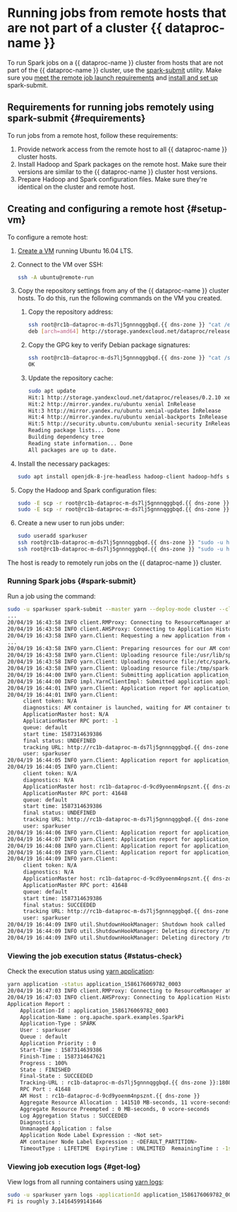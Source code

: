 # Running jobs from remote hosts that are not part of a cluster {{ dataproc-name }}

To run Spark jobs on a {{ dataproc-name }} cluster from hosts that are not part of the {{ dataproc-name }} cluster, use the [spark-submit](https://spark.apache.org/docs/latest/submitting-applications.html#submitting-applications) utility. Make sure you [meet the remote job launch requirements](#requirements) and [install and set up](#setup-vm) spark-submit.

## Requirements for running jobs remotely using spark-submit {#requirements}

To run jobs from a remote host, follow these requirements:

1. Provide network access from the remote host to all {{ dataproc-name }} cluster hosts.
1. Install Hadoop and Spark packages on the remote host. Make sure their versions are similar to the {{ dataproc-name }} cluster host versions.
1. Prepare Hadoop and Spark configuration files. Make sure they're identical on the cluster and remote host.

## Creating and configuring a remote host {#setup-vm}

To configure a remote host:

1. [Create a VM](../../compute/operations/vm-create/create-linux-vm.md) running Ubuntu 16.04 LTS.

1. Connect to the VM over SSH:

    ```bash
    ssh -A ubuntu@remote-run
    ```

1. Copy the repository settings from any of the {{ dataproc-name }} cluster hosts. To do this, run the following commands on the VM you created.

    1. Copy the repository address:

        ```bash
        ssh root@rc1b-dataproc-m-ds7lj5gnnnqggbqd.{{ dns-zone }} "cat /etc/apt/sources.list.d/yandex-dataproc.list" | sudo tee /etc/apt/sources.list.d/yandex-dataproc.list
        deb [arch=amd64] http://storage.yandexcloud.net/dataproc/releases/0.2.10 xenial main
        ```

    1. Copy the GPG key to verify Debian package signatures:

        ```bash
        ssh root@rc1b-dataproc-m-ds7lj5gnnnqggbqd.{{ dns-zone }} "cat /srv/dataproc.gpg"  | sudo apt-key add -
        OK
        ```

    1. Update the repository cache:

        ```bash
        sudo apt update
        Hit:1 http://storage.yandexcloud.net/dataproc/releases/0.2.10 xenial InRelease
        Hit:2 http://mirror.yandex.ru/ubuntu xenial InRelease
        Hit:3 http://mirror.yandex.ru/ubuntu xenial-updates InRelease
        Hit:4 http://mirror.yandex.ru/ubuntu xenial-backports InRelease
        Hit:5 http://security.ubuntu.com/ubuntu xenial-security InRelease
        Reading package lists... Done
        Building dependency tree
        Reading state information... Done
        All packages are up to date.
        ```

1. Install the necessary packages:

    ```bash
    sudo apt install openjdk-8-jre-headless hadoop-client hadoop-hdfs spark-core
    ```

1. Copy the Hadoop and Spark configuration files:

    ```bash
    sudo -E scp -r root@rc1b-dataproc-m-ds7lj5gnnnqggbqd.{{ dns-zone }}:/etc/hadoop/conf/* /etc/hadoop/conf/
    sudo -E scp -r root@rc1b-dataproc-m-ds7lj5gnnnqggbqd.{{ dns-zone }}:/etc/spark/conf/* /etc/spark/conf/
    ```

1. Create a new user to run jobs under:

    ```bash
    sudo useradd sparkuser
    ssh root@rc1b-dataproc-m-ds7lj5gnnnqggbqd.{{ dns-zone }} "sudo -u hdfs hdfs dfs -ls /user/sparkuser"
    ssh root@rc1b-dataproc-m-ds7lj5gnnnqggbqd.{{ dns-zone }} "sudo -u hdfs hdfs dfs -chown sparkuser:sparkuser /user/sparkuser"
    ```

The host is ready to remotely run jobs on the {{ dataproc-name }} cluster.

### Running Spark jobs {#spark-submit}

Run a job using the command:

```bash
sudo -u sparkuser spark-submit --master yarn --deploy-mode cluster --class org.apache.spark.examples.SparkPi /usr/lib/spark/examples/jars/spark-examples.jar 1000
...
20/04/19 16:43:58 INFO client.RMProxy: Connecting to ResourceManager at rc1b-dataproc-m-ds7lj5gnnnqggbqd.{{ dns-zone }}/10.13.13.18:8032
20/04/19 16:43:58 INFO client.AHSProxy: Connecting to Application History server at rc1b-dataproc-m-ds7lj5gnnnqggbqd.{{ dns-zone }}/10.13.13.18:10200
20/04/19 16:43:58 INFO yarn.Client: Requesting a new application from cluster with 4 NodeManagers
...
20/04/19 16:43:58 INFO yarn.Client: Preparing resources for our AM container
20/04/19 16:43:58 INFO yarn.Client: Uploading resource file:/usr/lib/spark/examples/jars/spark-examples.jar -> hdfs://rc1b-dataproc-m-ds7lj5gnnnqggbqd.{{ dns-zone }}/user/sparkuser/.sparkStaging/application_1586176069782_0003/spark-examples.jar
20/04/19 16:43:58 INFO yarn.Client: Uploading resource file:/etc/spark/conf/hive-site.xml -> hdfs://rc1b-dataproc-m-ds7lj5gnnnqggbqd.{{ dns-zone }}/user/sparkuser/.sparkStaging/application_1586176069782_0003/hive-site.xml
20/04/19 16:43:58 INFO yarn.Client: Uploading resource file:/tmp/spark-6dff3163-089b-4634-8f74-c8301d424567/__spark_conf__8717606866210190000.zip -> hdfs://rc1b-dataproc-m-ds7lj5gnnnqggbqd.{{ dns-zone }}/user/sparkuser/.sparkStaging/application_1586176069782_0003/__spark_conf__.zip
20/04/19 16:44:00 INFO yarn.Client: Submitting application application_1586176069782_0003 to ResourceManager
20/04/19 16:44:00 INFO impl.YarnClientImpl: Submitted application application_1586176069782_0003
20/04/19 16:44:01 INFO yarn.Client: Application report for application_1586176069782_0003 (state: ACCEPTED)
20/04/19 16:44:01 INFO yarn.Client:
	 client token: N/A
	 diagnostics: AM container is launched, waiting for AM container to Register with RM
	 ApplicationMaster host: N/A
	 ApplicationMaster RPC port: -1
	 queue: default
	 start time: 1587314639386
	 final status: UNDEFINED
	 tracking URL: http://rc1b-dataproc-m-ds7lj5gnnnqggbqd.{{ dns-zone }}:8088/proxy/application_1586176069782_0003/
	 user: sparkuser
20/04/19 16:44:05 INFO yarn.Client: Application report for application_1586176069782_0003 (state: RUNNING)
20/04/19 16:44:05 INFO yarn.Client:
	 client token: N/A
	 diagnostics: N/A
	 ApplicationMaster host: rc1b-dataproc-d-9cd9yoenm4npsznt.{{ dns-zone }}
	 ApplicationMaster RPC port: 41648
	 queue: default
	 start time: 1587314639386
	 final status: UNDEFINED
	 tracking URL: http://rc1b-dataproc-m-ds7lj5gnnnqggbqd.{{ dns-zone }}:8088/proxy/application_1586176069782_0003/
	 user: sparkuser
20/04/19 16:44:06 INFO yarn.Client: Application report for application_1586176069782_0003 (state: RUNNING)
20/04/19 16:44:07 INFO yarn.Client: Application report for application_1586176069782_0003 (state: RUNNING)
20/04/19 16:44:08 INFO yarn.Client: Application report for application_1586176069782_0003 (state: RUNNING)
20/04/19 16:44:09 INFO yarn.Client: Application report for application_1586176069782_0003 (state: FINISHED)
20/04/19 16:44:09 INFO yarn.Client:
	 client token: N/A
	 diagnostics: N/A
	 ApplicationMaster host: rc1b-dataproc-d-9cd9yoenm4npsznt.{{ dns-zone }}
	 ApplicationMaster RPC port: 41648
	 queue: default
	 start time: 1587314639386
	 final status: SUCCEEDED
	 tracking URL: http://rc1b-dataproc-m-ds7lj5gnnnqggbqd.{{ dns-zone }}:8088/proxy/application_1586176069782_0003/
	 user: sparkuser
20/04/19 16:44:09 INFO util.ShutdownHookManager: Shutdown hook called
20/04/19 16:44:09 INFO util.ShutdownHookManager: Deleting directory /tmp/spark-6dff3163-089b-4634-8f74-c8301d424567
20/04/19 16:44:09 INFO util.ShutdownHookManager: Deleting directory /tmp/spark-826498b1-8dec-4229-905e-921203b7b1d0
```

### Viewing the job execution status {#status-check}

Check the execution status using [yarn application](https://hadoop.apache.org/docs/r2.10.0/hadoop-yarn/hadoop-yarn-site/YarnCommands.html#application):

```bash
yarn application -status application_1586176069782_0003
20/04/19 16:47:03 INFO client.RMProxy: Connecting to ResourceManager at rc1b-dataproc-m-ds7lj5gnnnqggbqd.{{ dns-zone }}/10.13.13.18:8032
20/04/19 16:47:03 INFO client.AHSProxy: Connecting to Application History server at rc1b-dataproc-m-ds7lj5gnnnqggbqd.{{ dns-zone }}/10.13.13.18:10200
Application Report :
	Application-Id : application_1586176069782_0003
	Application-Name : org.apache.spark.examples.SparkPi
	Application-Type : SPARK
	User : sparkuser
	Queue : default
	Application Priority : 0
	Start-Time : 1587314639386
	Finish-Time : 1587314647621
	Progress : 100%
	State : FINISHED
	Final-State : SUCCEEDED
	Tracking-URL : rc1b-dataproc-m-ds7lj5gnnnqggbqd.{{ dns-zone }}:18080/history/application_1586176069782_0003/1
	RPC Port : 41648
	AM Host : rc1b-dataproc-d-9cd9yoenm4npsznt.{{ dns-zone }}
	Aggregate Resource Allocation : 141510 MB-seconds, 11 vcore-seconds
	Aggregate Resource Preempted : 0 MB-seconds, 0 vcore-seconds
	Log Aggregation Status : SUCCEEDED
	Diagnostics :
	Unmanaged Application : false
	Application Node Label Expression : <Not set>
	AM container Node Label Expression : <DEFAULT_PARTITION>
	TimeoutType : LIFETIME	ExpiryTime : UNLIMITED	RemainingTime : -1seconds
```

### Viewing job execution logs {#get-log}

View logs from all running containers using [yarn logs](https://hadoop.apache.org/docs/r2.10.0/hadoop-yarn/hadoop-yarn-site/YarnCommands.html#logs):

```bash
sudo -u sparkuser yarn logs -applicationId application_1586176069782_0003 | grep "Pi is"
Pi is roughly 3.14164599141646
```

